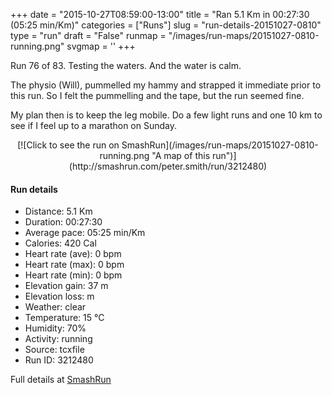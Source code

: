 +++
date = "2015-10-27T08:59:00-13:00"
title = "Ran 5.1 Km in 00:27:30 (05:25 min/Km)"
categories = ["Runs"]
slug = "run-details-20151027-0810"
type = "run"
draft = "False"
runmap = "/images/run-maps/20151027-0810-running.png"
svgmap = '<polyline points="29 20, 30 22, 2 48, 0 51, 17 61, 33 65, 40 80, 75 88, 95 69, 100 60, 100 53, 100 52, 88 37, 80 22, 76 18, 68 14, 62 11, 44 28, 40 32">'
+++

Run 76 of 83. Testing the waters. And the water is calm.  

The physio (Will), pummelled my hammy and strapped it immediate prior to this run. So I felt the pummelling and the tape, but the run seemed fine. 

My plan then is to keep the leg mobile. Do a few light runs and one 10 km to see if I feel up to a marathon on Sunday. 


<!--more-->

<center>
[![Click to see the run on SmashRun](/images/run-maps/20151027-0810-running.png "A map of this run")](http://smashrun.com/peter.smith/run/3212480)
</center>

#### Run details

* Distance: 5.1 Km
* Duration: 00:27:30
* Average pace: 05:25 min/Km
* Calories: 420 Cal
* Heart rate (ave): 0 bpm
* Heart rate (max): 0 bpm
* Heart rate (min): 0 bpm
* Elevation gain: 37 m
* Elevation loss:  m
* Weather: clear
* Temperature: 15 &deg;C
* Humidity: 70%
* Activity: running
* Source: tcxfile
* Run ID: 3212480

Full details at [SmashRun](http://smashrun.com/peter.smith/run/3212480)